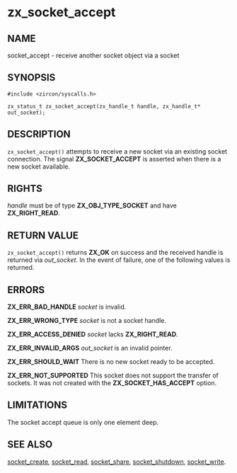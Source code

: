 # zx_socket_accept

## NAME

<!-- Updated by update-docs-from-abigen, do not edit. -->

socket_accept - receive another socket object via a socket

## SYNOPSIS

<!-- Updated by update-docs-from-abigen, do not edit. -->

```
#include <zircon/syscalls.h>

zx_status_t zx_socket_accept(zx_handle_t handle, zx_handle_t* out_socket);
```

## DESCRIPTION

`zx_socket_accept()` attempts to receive a new socket via an existing socket
connection.  The signal **ZX_SOCKET_ACCEPT** is asserted when there is a new
socket available.

## RIGHTS

<!-- Updated by update-docs-from-abigen, do not edit. -->

*handle* must be of type **ZX_OBJ_TYPE_SOCKET** and have **ZX_RIGHT_READ**.

## RETURN VALUE

`zx_socket_accept()` returns **ZX_OK** on success and the received handle
is returned via *out_socket*.  In the event of failure, one of the following
values is returned.

## ERRORS

**ZX_ERR_BAD_HANDLE**  *socket* is invalid.

**ZX_ERR_WRONG_TYPE**  *socket* is not a socket handle.

**ZX_ERR_ACCESS_DENIED**  *socket* lacks **ZX_RIGHT_READ**.

**ZX_ERR_INVALID_ARGS**  *out_socket* is an invalid pointer.

**ZX_ERR_SHOULD_WAIT**  There is no new socket ready to be accepted.

**ZX_ERR_NOT_SUPPORTED**  This socket does not support the transfer of sockets.
It was not created with the **ZX_SOCKET_HAS_ACCEPT** option.

## LIMITATIONS

The socket accept queue is only one element deep.

## SEE ALSO

[socket_create](socket_create.md),
[socket_read](socket_read.md),
[socket_share](socket_share.md),
[socket_shutdown](socket_shutdown.md),
[socket_write](socket_write.md).
